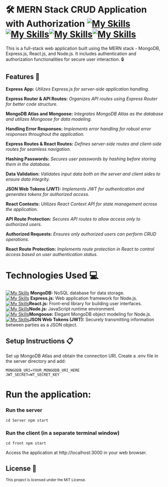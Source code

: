# 🛠️ MERN Stack CRUD Application with Authorization [![My Skills](https://skillicons.dev/icons?i=mongodb)](https://skillicons.dev)[![My Skills](https://skillicons.dev/icons?i=express)](https://skillicons.dev)[![My Skills](https://skillicons.dev/icons?i=react)](https://skillicons.dev)[![My Skills](https://skillicons.dev/icons?i=nodejs)](https://skillicons.dev)
This is a full-stack web application built using the MERN stack - MongoDB, Express.js, React.js, and Node.js. It includes authentication and authorization functionalities for secure user interaction. 🔒

## Features 🚀

**Express App:** _Utilizes Express.js for server-side application handling._

**Express Router & API Routes:** _Organizes API routes using Express Router for better code structure._

**MongoDB Atlas and Mongoose:** _Integrates MongoDB Atlas as the database and utilizes Mongoose for data modeling._

**Handling Error Responses:** _Implements error handling for robust error responses throughout the application._

**Express Routes & React Routes:** _Defines server-side routes and client-side routes for seamless navigation._

**Hashing Passwords:** _Secures user passwords by hashing before storing them in the database._

**Data Validation:** _Validates input data both on the server and client sides to ensure data integrity._

**JSON Web Tokens (JWT):** _Implements JWT for authentication and generates tokens for authorized access._

**React Contexts:** _Utilizes React Context API for state management across the application._

**API Route Protection:** _Secures API routes to allow access only to authorized users._

**Authorized Requests:** _Ensures only authorized users can perform CRUD operations._

**React Route Protection:** _Implements route protection in React to control access based on user authentication status._

# Technologies Used 💻

[![My Skills](https://skillicons.dev/icons?i=mongodb)](https://skillicons.dev) **MongoDB:** NoSQL database for data storage. <br />
[![My Skills](https://skillicons.dev/icons?i=express)](https://skillicons.dev) **Express.js:** Web application framework for Node.js.<br />
[![My Skills](https://skillicons.dev/icons?i=react)](https://skillicons.dev)**React.js:** Front-end library for building user interfaces.<br />
[![My Skills](https://skillicons.dev/icons?i=nodejs)](https://skillicons.dev)**Node.js:** JavaScript runtime environment.<br />
[![My Skills](https://skillicons.dev/icons?i=js)](https://skillicons.dev)**Mongoose:** Elegant MongoDB object modeling for Node.js.<br />
[![My Skills](https://skillicons.dev/icons?i=js)](https://skillicons.dev)**JSON Web Tokens (JWT):** Securely transmitting information between parties as a JSON object.<br />

## Setup Instructions 📋

Set up MongoDB Atlas and obtain the connection URI.
Create a .env file in the server directory and add:

`MONGODB_URI=YOUR_MONGODB_URI_HERE`<br />
`JWT_SECRET=WT_SECRET_KEY`



# Run the application:


### Run the server
`cd Server
npm start`

### Run the client (in a separate terminal window)
`cd front
npm start`

Access the application at http://localhost:3000 in your web browser.

## License 📝
<sub>This project is licensed under the MIT License.</sub>
